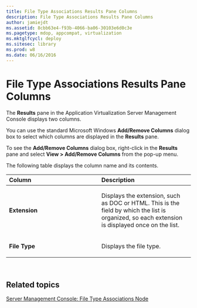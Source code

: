 ```yaml
---
title: File Type Associations Results Pane Columns
description: File Type Associations Results Pane Columns
author: jamiejdt
ms.assetid: 8cbb63e4-f93b-4066-ba06-30103e6d0c3e
ms.pagetype: mdop, appcompat, virtualization
ms.mktglfcycl: deploy
ms.sitesec: library
ms.prod: w8
ms.date: 06/16/2016
---
```



# File Type Associations Results Pane Columns


The **Results** pane in the Application Virtualization Server Management Console displays two columns.

You can use the standard Microsoft Windows **Add/Remove Columns** dialog box to select which columns are displayed in the **Results** pane.

To see the **Add/Remove Columns** dialog box, right-click in the **Results** pane and select **View &gt; Add/Remove Columns** from the pop-up menu.

The following table displays the column name and its contents.

<table>
<colgroup>
<col width="50%" />
<col width="50%" />
</colgroup>
<thead>
<tr class="header">
<th align="left">Column</th>
<th align="left">Description</th>
</tr>
</thead>
<tbody>
<tr class="odd">
<td align="left"><p><strong>Extension</strong></p></td>
<td align="left"><p>Displays the extension, such as DOC or HTML. This is the field by which the list is organized, so each extension is displayed once on the list.</p></td>
</tr>
<tr class="even">
<td align="left"><p><strong>File Type</strong></p></td>
<td align="left"><p>Displays the file type.</p></td>
</tr>
</tbody>
</table>

 

## Related topics


[Server Management Console: File Type Associations Node](server-management-console-file-type-associations-node.md)

 

 





